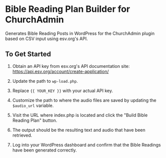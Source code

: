 # Bible Reading Plan Builder for ChurchAdmin
Generates Bible Reading Posts in WordPress for the ChurchAdmin plugin based on CSV input using esv.org's API.

## To Get Started
1) Obtain an API key from esv.org's API documentation site:
https://api.esv.org/account/create-application/

2) Update the path to `wp-load.php`.
3) Replace `{{ YOUR_KEY }}` with your actual API key.
4) Customize the path to where the audio files are saved by updating the `$audio_url` variable.
5) Visit the URL where index.php is located and click the "Build Bible Reading Plan" button.
6) The output should be the resulting text and audio that have been retrieved.
7) Log into your WordPress dashboard and confirm that the Bible Readings have been generated correctly.
